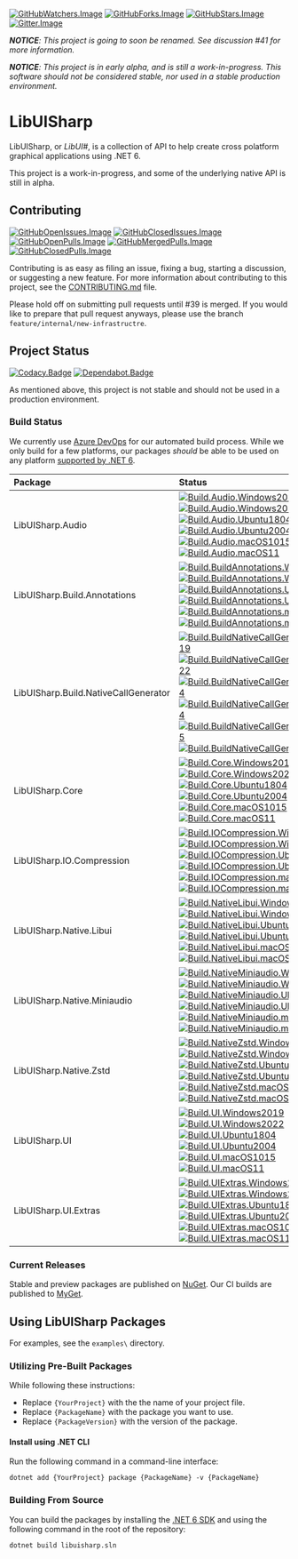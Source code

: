 [![GitHubWatchers.Image]][GitHubWatchers.Link]
[![GitHubForks.Image]][GitHubForks.Link]
[![GitHubStars.Image]][GitHubStars.Link]
[![Gitter.Image]][Gitter.Link]

***NOTICE**: This project is going to soon be renamed. See discussion #41 for more information.*

***NOTICE**: This project is in early alpha, and is still a work-in-progress. This software should not be considered
stable, nor used in a stable production environment.*

# LibUISharp

<!--TODO: Add a proper summary of what this project is, and what API it provides. -->

LibUISharp, or *LibUI#*, is a collection of API to help create cross polatform graphical
applications using .NET 6.

This project is a work-in-progress, and some of the underlying native API is still in alpha.

## Contributing

[![GitHubOpenIssues.Image]][GitHubOpenIssues.Link]
[![GitHubClosedIssues.Image]][GitHubClosedIssues.Link]  
[![GitHubOpenPulls.Image]][GitHubOpenPulls.Link]
[![GitHubMergedPulls.Image]][GitHubMergedPulls.Link]
[![GitHubClosedPulls.Image]][GitHubClosedPulls.Link]

Contributing is as easy as filing an issue, fixing a bug, starting a discussion, or suggesting a new feature. For more
information about contributing to this project, see the [CONTRIBUTING.md][CONTRIBUTINGmd] file.

Please hold off on submitting pull requests until #39 is merged. If you would like to prepare that pull request anyways, please use the branch `feature/internal/new-infrastructre`.

## Project Status

[![Codacy.Badge]][Codacy.Link]
[![Dependabot.Badge]][Dependabot.Link]

As mentioned above, this project is not stable and should not be used in a production environment.

<!--TODO: Mention libui being alpha -->

### Build Status

We currently use [Azure DevOps][Build.Link] for our automated build process. While we only build for a few platforms, our packages
*should* be able to be used on any platform [supported by .NET 6][NET6SupportedOS].

| Package                               | Status                                                                                                                                                                                                                                             |
| :------------------------------------ | :---------------------------------------------------------------------------------------------------------------------------------------------------------------------------------------------------------------------------------------------------------------------------------------------------------------------------------------------------------------------------------- |
| LibUISharp.Audio                      | [![Build.Audio.Windows2019]][Build.Link]<br/>[![Build.Audio.Windows2022]][Build.Link]<br/>[![Build.Audio.Ubuntu1804]][Build.Link]<br/>[![Build.Audio.Ubuntu2004]][Build.Link]<br/>[![Build.Audio.macOS1015]][Build.Link]<br/>[![Build.Audio.macOS11]][Build.Link]                                                                                                                         |
| LibUISharp.Build.Annotations          | [![Build.BuildAnnotations.Windows2019]][Build.Link]<br/>[![Build.BuildAnnotations.Windows2022]][Build.Link]<br/>[![Build.BuildAnnotations.Ubuntu1804]][Build.Link]<br/>[![Build.BuildAnnotations.Ubuntu2004]][Build.Link]<br/>[![Build.BuildAnnotations.macOS1015]][Build.Link]<br/>[![Build.BuildAnnotations.macOS11]][Build.Link]                                                 |
| LibUISharp.Build.NativeCallGenerator  | [![Build.BuildNativeCallGenerator.Windows2019]][Build.Link]<br/>[![Build.BuildNativeCallGenerator.Windows2022]][Build.Link]<br/>[![Build.BuildNativeCallGenerator.Ubuntu1804]][Build.Link]<br/>[![Build.BuildNativeCallGenerator.Ubuntu2004]][Build.Link]<br/>[![Build.BuildNativeCallGenerator.macOS1015]][Build.Link]<br/>[![Build.BuildNativeCallGenerator.macOS11]][Build.Link] |
| LibUISharp.Core                       | [![Build.Core.Windows2019]][Build.Link]<br/>[![Build.Core.Windows2022]][Build.Link]<br/>[![Build.Core.Ubuntu1804]][Build.Link]<br/>[![Build.Core.Ubuntu2004]][Build.Link]<br/>[![Build.Core.macOS1015]][Build.Link]<br/>[![Build.Core.macOS11]][Build.Link] |
| LibUISharp.IO.Compression             | [![Build.IOCompression.Windows2019]][Build.Link]<br/>[![Build.IOCompression.Windows2022]][Build.Link]<br/>[![Build.IOCompression.Ubuntu1804]][Build.Link]<br/>[![Build.IOCompression.Ubuntu2004]][Build.Link]<br/>[![Build.IOCompression.macOS1015]][Build.Link]<br/>[![Build.IOCompression.macOS11]][Build.Link] |
| LibUISharp.Native.Libui               | [![Build.NativeLibui.Windows2019]][Build.Link]<br/>[![Build.NativeLibui.Windows2022]][Build.Link]<br/>[![Build.NativeLibui.Ubuntu1804]][Build.Link]<br/>[![Build.NativeLibui.Ubuntu2004]][Build.Link]<br/>[![Build.NativeLibui.macOS1015]][Build.Link]<br/>[![Build.NativeLibui.macOS11]][Build.Link] |
| LibUISharp.Native.Miniaudio           | [![Build.NativeMiniaudio.Windows2019]][Build.Link]<br/>[![Build.NativeMiniaudio.Windows2022]][Build.Link]<br/>[![Build.NativeMiniaudio.Ubuntu1804]][Build.Link]<br/>[![Build.NativeMiniaudio.Ubuntu2004]][Build.Link]<br/>[![Build.NativeMiniaudio.macOS1015]][Build.Link]<br/>[![Build.NativeMiniaudio.macOS11]][Build.Link] |
| LibUISharp.Native.Zstd                | [![Build.NativeZstd.Windows2019]][Build.Link]<br/>[![Build.NativeZstd.Windows2022]][Build.Link]<br/>[![Build.NativeZstd.Ubuntu1804]][Build.Link]<br/>[![Build.NativeZstd.Ubuntu2004]][Build.Link]<br/>[![Build.NativeZstd.macOS1015]][Build.Link]<br/>[![Build.NativeZstd.macOS11]][Build.Link] |
| LibUISharp.UI                         | [![Build.UI.Windows2019]][Build.Link]<br/>[![Build.UI.Windows2022]][Build.Link]<br/>[![Build.UI.Ubuntu1804]][Build.Link]<br/>[![Build.UI.Ubuntu2004]][Build.Link]<br/>[![Build.UI.macOS1015]][Build.Link]<br/>[![Build.UI.macOS11]][Build.Link] |
| LibUISharp.UI.Extras                  | [![Build.UIExtras.Windows2019]][Build.Link]<br/>[![Build.UIExtras.Windows2022]][Build.Link]<br/>[![Build.UIExtras.Ubuntu1804]][Build.Link]<br/>[![Build.UIExtras.Ubuntu2004]][Build.Link]<br/>[![Build.UIExtras.macOS1015]][Build.Link]<br/>[![Build.UIExtras.macOS11]][Build.Link] |

### Current Releases

Stable and preview packages are published on [NuGet][NuGetorg]. Our CI builds are published to [MyGet][MyGetorg].

<!--TODO: Table of release badges (stable, preview, other) -->

## Using LibUISharp Packages

For examples, see the `examples\` directory.

### Utilizing Pre-Built Packages

While following these instructions:

  * Replace `{YourProject}` with the the name of your project file.  
  * Replace `{PackageName}` with the package you want to use.  
  * Replace `{PackageVersion}` with the version of the package.

#### Install using .NET CLI

Run the following command in a command-line interface:

```
dotnet add {YourProject} package {PackageName} -v {PackageName}
```

### Building From Source

You can build the packages by installing the [.NET 6 SDK][NET6Sdk] and using the following command in the root of the repository:

```
dotnet build libuisharp.sln
```

[LibUISharp]: https://github.com/tom-corwin/libuisharp
[CONTRIBUTINGmd]: https://github.com/tom-corwin/libuisharp/blob/main/CONTRIBUTING.md
[Gitter.Image]: https://img.shields.io/gitter/room/tom-corwin/libuisharp.svg?label=Chat&logo=gitter
[Gitter.Link]: https://gitter.im/tom-corwin/libuisharp?utm_source=badge&utm_medium=badge&utm_campaign=pr-badge
[GitHubWatchers.Image]: https://badgen.net/github/watchers/tom-corwin/libuisharp?label=Watchers&icon=github&color=black
[GitHubWatchers.Link]: https://github.com/tom-corwin/libuisharp/watchers
[GitHubForks.Image]: https://badgen.net/github/forks/tom-corwin/libuisharp?label=Forks&icon=github&color=black
[GitHubForks.Link]: https://github.com/tom-corwin/libuisharp/network/members
[GitHubStars.Image]: https://badgen.net/github/stars/tom-corwin/libuisharp?label=Stars&icon=github&color=black
[GitHubStars.Link]: https://github.com/tom-corwin/libuisharp/stargazers
[GitHubOpenIssues.Image]: https://badgen.net/github/open-issues/tom-corwin/libuisharp?label=Open%20Issues&icon=github&color=green
[GitHubOpenIssues.Link]: https://github.com/tom-corwin/libuisharp/issues?q=is%3Aissue+is%3Aopen
[GitHubClosedIssues.Image]: https://badgen.net/github/closed-issues/tom-corwin/libuisharp?label=Open%20Issues&icon=github&color=red
[GitHubClosedIssues.Link]: https://github.com/tom-corwin/libuisharp/issues?q=is%3Aissue+is%3Aclosed
[GitHubOpenPulls.Image]: https://badgen.net/github/open-prs/tom-corwin/libuisharp?label=Open%20PRs&icon=github&color=green
[GitHubOpenPulls.Link]: https://github.com/tom-corwin/libuisharp/pulls?q=is%3Apr+is%3Aopen
[GitHubMergedPulls.Image]: https://badgen.net/github/merged-prs/tom-corwin/libuisharp?label=Merged%20PRs&icon=github&color=purple
[GitHubMergedPulls.Link]: https://github.com/tom-corwin/libuisharp/pulls?q=is%3Apr+is%3Amerged
[GitHubClosedPulls.Image]: https://badgen.net/github/closed-prs/tom-corwin/libuisharp?label=Closed%20PRs&icon=github&color=red
[GitHubClosedPulls.Link]: https://github.com/tom-corwin/libuisharp/pulls?q=is%3Apr+is%3Aclosed
[GitHubRepoSize.Image]: https://img.shields.io/github/repo-size/tom-corwin/libuisharp?color=black&label=Size&logo=github&style=flat-square
[GitHubDiscussions.Image]: https://img.shields.io/github/discussions/tom-corwin/libuisharp?color=black&label=Discussions&logo=github
[GitHubDiscussions.Link]: https://github.com/tom-corwin/libuisharp/discussions
[GitHubLanguages.Image]: https://img.shields.io/github/languages/count/tom-corwin/libuisharp?color=black&label=Languages&logo=github&style=flat-square
[GitHubSponsors.Image]: https://img.shields.io/github/sponsors/tom-corwin?color=black&label=Sponsors&logo=github&style=flat-square
[Codacy.Badge]: https://img.shields.io/codacy/grade/2140aa3a23a848a28391aa3c778b9526/master.svg?label=Codacy+Grade&logo=codacy
[Codacy.Link]: https://www.codacy.com/app/tom-corwin/libuisharp?utm_source=github.com&amp;utm_medium=referral&amp;utm_content=tom-corwin/libuisharp&amp;utm_campaign=Badge_Grade
[Dependabot.Badge]: https://badgen.net/dependabot/tom-corwin/libuisharp?icon=dependabot
[Dependabot.Link]: https://api.dependabot.com/badges/status?host=github&repo=tom-corwin/libuisharp
[NET6SupportedOS]: https://github.com/dotnet/core/blob/main/release-notes/6.0/supported-os.md
[NET6Sdk]: https://dotnet.microsoft.com/en-us/download/dotnet/6.0
[NuGetorg]: https://nuget.org
[MyGetorg]: https://myget.org
[Build.Link]: https://dev.azure.com/libuisharp/libuisharp/_build?definitionId=1
[Build.Audio.Windows2019]: https://img.shields.io/azure-devops/build/libuisharp/be4f542d-f3e2-4d7f-a73e-59ec30ed86db/1/main?stageName=Build_Audio&jobName=Build_Audio_Windows2022&label=Windows%202022&logo=windows&logoColor=white
[Build.Audio.Windows2022]: https://img.shields.io/azure-devops/build/libuisharp/be4f542d-f3e2-4d7f-a73e-59ec30ed86db/1/main?stageName=Build_Audio&jobName=Build_Audio_Windows2022&label=Windows%202022&logo=windows&logoColor=white
[Build.Audio.Ubuntu1804]: https://img.shields.io/azure-devops/build/libuisharp/be4f542d-f3e2-4d7f-a73e-59ec30ed86db/1/main?stageName=Build_Audio&jobName=Build_Audio_Ubuntu1804&label=Ubuntu%2018.04&logo=ubuntu&logoColor=white
[Build.Audio.Ubuntu2004]: https://img.shields.io/azure-devops/build/libuisharp/be4f542d-f3e2-4d7f-a73e-59ec30ed86db/1/main?stageName=Build_Audio&jobName=Build_Audio_Ubuntu2004&label=Ubuntu%2020.04&logo=ubuntu&logoColor=white
[Build.Audio.macOS1015]: https://img.shields.io/azure-devops/build/libuisharp/be4f542d-f3e2-4d7f-a73e-59ec30ed86db/1/main?stageName=Build_Audio&jobName=Build_Audio_macOS1015&label=macOS%2010.15&logo=apple&logoColor=white
[Build.Audio.macOS11]: https://img.shields.io/azure-devops/build/libuisharp/be4f542d-f3e2-4d7f-a73e-59ec30ed86db/1/main?stageName=Build_Audio&jobName=Build_Audio_macOS11&label=macOS%2011&logo=apple&logoColor=white
[Build.BuildAnnotations.Windows2019]: https://img.shields.io/azure-devops/build/libuisharp/be4f542d-f3e2-4d7f-a73e-59ec30ed86db/1/main?stageName=Build_BuildAnnotations&jobName=Build_BuildAnnotations_Windows2022&label=Windows%202022&logo=windows&logoColor=white
[Build.BuildAnnotations.Windows2022]: https://img.shields.io/azure-devops/build/libuisharp/be4f542d-f3e2-4d7f-a73e-59ec30ed86db/1/main?stageName=Build_BuildAnnotations&jobName=Build_BuildAnnotations_Windows2022&label=Windows%202022&logo=windows&logoColor=white
[Build.BuildAnnotations.Ubuntu1804]: https://img.shields.io/azure-devops/build/libuisharp/be4f542d-f3e2-4d7f-a73e-59ec30ed86db/1/main?stageName=Build_BuildAnnotations&jobName=Build_BuildAnnotations_Ubuntu1804&label=Ubuntu%2018.04&logo=ubuntu&logoColor=white
[Build.BuildAnnotations.Ubuntu2004]: https://img.shields.io/azure-devops/build/libuisharp/be4f542d-f3e2-4d7f-a73e-59ec30ed86db/1/main?stageName=Build_BuildAnnotations&jobName=Build_BuildAnnotations_Ubuntu2004&label=Ubuntu%2020.04&logo=ubuntu&logoColor=white
[Build.BuildAnnotations.macOS1015]: https://img.shields.io/azure-devops/build/libuisharp/be4f542d-f3e2-4d7f-a73e-59ec30ed86db/1/main?stageName=Build_BuildAnnotations&jobName=Build_BuildAnnotations_macOS1015&label=macOS%2010.15&logo=apple&logoColor=white
[Build.BuildAnnotations.macOS11]: https://img.shields.io/azure-devops/build/libuisharp/be4f542d-f3e2-4d7f-a73e-59ec30ed86db/1/main?stageName=Build_BuildAnnotations&jobName=Build_BuildAnnotations_macOS11&label=macOS%2011&logo=apple&logoColor=white
[Build.BuildNativeCallGenerator.Windows2019]: https://img.shields.io/azure-devops/build/libuisharp/be4f542d-f3e2-4d7f-a73e-59ec30ed86db/1/main?stageName=Build_BuildNativeCallGenerator&jobName=Build_BuildNativeCallGenerator_Windows2022&label=Windows%202022&logo=windows&logoColor=white
[Build.BuildNativeCallGenerator.Windows2022]: https://img.shields.io/azure-devops/build/libuisharp/be4f542d-f3e2-4d7f-a73e-59ec30ed86db/1/main?stageName=Build_BuildNativeCallGenerator&jobName=Build_BuildNativeCallGenerator_Windows2022&label=Windows%202022&logo=windows&logoColor=white
[Build.BuildNativeCallGenerator.Ubuntu1804]: https://img.shields.io/azure-devops/build/libuisharp/be4f542d-f3e2-4d7f-a73e-59ec30ed86db/1/main?stageName=Build_BuildNativeCallGenerator&jobName=Build_BuildNativeCallGenerator_Ubuntu1804&label=Ubuntu%2018.04&logo=ubuntu&logoColor=white
[Build.BuildNativeCallGenerator.Ubuntu2004]: https://img.shields.io/azure-devops/build/libuisharp/be4f542d-f3e2-4d7f-a73e-59ec30ed86db/1/main?stageName=Build_BuildNativeCallGenerator&jobName=Build_BuildNativeCallGenerator_Ubuntu2004&label=Ubuntu%2020.04&logo=ubuntu&logoColor=white
[Build.BuildNativeCallGenerator.macOS1015]: https://img.shields.io/azure-devops/build/libuisharp/be4f542d-f3e2-4d7f-a73e-59ec30ed86db/1/main?stageName=Build_BuildNativeCallGenerator&jobName=Build_BuildNativeCallGenerator_macOS1015&label=macOS%2010.15&logo=apple&logoColor=white
[Build.BuildNativeCallGenerator.macOS11]: https://img.shields.io/azure-devops/build/libuisharp/be4f542d-f3e2-4d7f-a73e-59ec30ed86db/1/main?stageName=Build_BuildNativeCallGenerator&jobName=Build_BuildNativeCallGenerator_macOS11&label=macOS%2011&logo=apple&logoColor=white
[Build.Core.Windows2019]: https://img.shields.io/azure-devops/build/libuisharp/be4f542d-f3e2-4d7f-a73e-59ec30ed86db/1/main?stageName=Build_Core&jobName=Build_Core_Windows2022&label=Windows%202022&logo=windows&logoColor=white
[Build.Core.Windows2022]: https://img.shields.io/azure-devops/build/libuisharp/be4f542d-f3e2-4d7f-a73e-59ec30ed86db/1/main?stageName=Build_Core&jobName=Build_Core_Windows2022&label=Windows%202022&logo=windows&logoColor=white
[Build.Core.Ubuntu1804]: https://img.shields.io/azure-devops/build/libuisharp/be4f542d-f3e2-4d7f-a73e-59ec30ed86db/1/main?stageName=Build_Core&jobName=Build_Core_Ubuntu1804&label=Ubuntu%2018.04&logo=ubuntu&logoColor=white
[Build.Core.Ubuntu2004]: https://img.shields.io/azure-devops/build/libuisharp/be4f542d-f3e2-4d7f-a73e-59ec30ed86db/1/main?stageName=Build_Core&jobName=Build_Core_Ubuntu2004&label=Ubuntu%2020.04&logo=ubuntu&logoColor=white
[Build.Core.macOS1015]: https://img.shields.io/azure-devops/build/libuisharp/be4f542d-f3e2-4d7f-a73e-59ec30ed86db/1/main?stageName=Build_Core&jobName=Build_Core_macOS1015&label=macOS%2010.15&logo=apple&logoColor=white
[Build.Core.macOS11]: https://img.shields.io/azure-devops/build/libuisharp/be4f542d-f3e2-4d7f-a73e-59ec30ed86db/1/main?stageName=Build_Core&jobName=Build_Core_macOS11&label=macOS%2011&logo=apple&logoColor=white
[Build.IOCompression.Windows2019]: https://img.shields.io/azure-devops/build/libuisharp/be4f542d-f3e2-4d7f-a73e-59ec30ed86db/1/main?stageName=Build_IOCompression&jobName=Build_IOCompression_Windows2022&label=Windows%202022&logo=windows&logoColor=white
[Build.IOCompression.Windows2022]: https://img.shields.io/azure-devops/build/libuisharp/be4f542d-f3e2-4d7f-a73e-59ec30ed86db/1/main?stageName=Build_IOCompression&jobName=Build_IOCompression_Windows2022&label=Windows%202022&logo=windows&logoColor=white
[Build.IOCompression.Ubuntu1804]: https://img.shields.io/azure-devops/build/libuisharp/be4f542d-f3e2-4d7f-a73e-59ec30ed86db/1/main?stageName=Build_IOCompression&jobName=Build_IOCompression_Ubuntu1804&label=Ubuntu%2018.04&logo=ubuntu&logoColor=white
[Build.IOCompression.Ubuntu2004]: https://img.shields.io/azure-devops/build/libuisharp/be4f542d-f3e2-4d7f-a73e-59ec30ed86db/1/main?stageName=Build_IOCompression&jobName=Build_IOCompression_Ubuntu2004&label=Ubuntu%2020.04&logo=ubuntu&logoColor=white
[Build.IOCompression.macOS1015]: https://img.shields.io/azure-devops/build/libuisharp/be4f542d-f3e2-4d7f-a73e-59ec30ed86db/1/main?stageName=Build_IOCompression&jobName=Build_IOCompression_macOS1015&label=macOS%2010.15&logo=apple&logoColor=white
[Build.IOCompression.macOS11]: https://img.shields.io/azure-devops/build/libuisharp/be4f542d-f3e2-4d7f-a73e-59ec30ed86db/1/main?stageName=Build_IOCompression&jobName=Build_IOCompression_macOS11&label=macOS%2011&logo=apple&logoColor=white
[Build.NativeLibui.Windows2019]: https://img.shields.io/azure-devops/build/libuisharp/be4f542d-f3e2-4d7f-a73e-59ec30ed86db/1/main?stageName=Build_NativeLibui&jobName=Build_NativeLibui_Windows2022&label=Windows%202022&logo=windows&logoColor=white
[Build.NativeLibui.Windows2022]: https://img.shields.io/azure-devops/build/libuisharp/be4f542d-f3e2-4d7f-a73e-59ec30ed86db/1/main?stageName=Build_NativeLibui&jobName=Build_NativeLibui_Windows2022&label=Windows%202022&logo=windows&logoColor=white
[Build.NativeLibui.Ubuntu1804]: https://img.shields.io/azure-devops/build/libuisharp/be4f542d-f3e2-4d7f-a73e-59ec30ed86db/1/main?stageName=Build_NativeLibui&jobName=Build_NativeLibui_Ubuntu1804&label=Ubuntu%2018.04&logo=ubuntu&logoColor=white
[Build.NativeLibui.Ubuntu2004]: https://img.shields.io/azure-devops/build/libuisharp/be4f542d-f3e2-4d7f-a73e-59ec30ed86db/1/main?stageName=Build_NativeLibui&jobName=Build_NativeLibui_Ubuntu2004&label=Ubuntu%2020.04&logo=ubuntu&logoColor=white
[Build.NativeLibui.macOS1015]: https://img.shields.io/azure-devops/build/libuisharp/be4f542d-f3e2-4d7f-a73e-59ec30ed86db/1/main?stageName=Build_NativeLibui&jobName=Build_NativeLibui_macOS1015&label=macOS%2010.15&logo=apple&logoColor=white
[Build.NativeLibui.macOS11]: https://img.shields.io/azure-devops/build/libuisharp/be4f542d-f3e2-4d7f-a73e-59ec30ed86db/1/main?stageName=Build_NativeLibui&jobName=Build_NativeLibui_macOS11&label=macOS%2011&logo=apple&logoColor=white
[Build.NativeMiniaudio.Windows2019]: https://img.shields.io/azure-devops/build/libuisharp/be4f542d-f3e2-4d7f-a73e-59ec30ed86db/1/main?stageName=Build_NativeMiniaudio&jobName=Build_NativeMiniaudio_Windows2022&label=Windows%202022&logo=windows&logoColor=white
[Build.NativeMiniaudio.Windows2022]: https://img.shields.io/azure-devops/build/libuisharp/be4f542d-f3e2-4d7f-a73e-59ec30ed86db/1/main?stageName=Build_NativeMiniaudio&jobName=Build_NativeMiniaudio_Windows2022&label=Windows%202022&logo=windows&logoColor=white
[Build.NativeMiniaudio.Ubuntu1804]: https://img.shields.io/azure-devops/build/libuisharp/be4f542d-f3e2-4d7f-a73e-59ec30ed86db/1/main?stageName=Build_NativeMiniaudio&jobName=Build_NativeMiniaudio_Ubuntu1804&label=Ubuntu%2018.04&logo=ubuntu&logoColor=white
[Build.NativeMiniaudio.Ubuntu2004]: https://img.shields.io/azure-devops/build/libuisharp/be4f542d-f3e2-4d7f-a73e-59ec30ed86db/1/main?stageName=Build_NativeMiniaudio&jobName=Build_NativeMiniaudio_Ubuntu2004&label=Ubuntu%2020.04&logo=ubuntu&logoColor=white
[Build.NativeMiniaudio.macOS1015]: https://img.shields.io/azure-devops/build/libuisharp/be4f542d-f3e2-4d7f-a73e-59ec30ed86db/1/main?stageName=Build_NativeMiniaudio&jobName=Build_NativeMiniaudio_macOS1015&label=macOS%2010.15&logo=apple&logoColor=white
[Build.NativeMiniaudio.macOS11]: https://img.shields.io/azure-devops/build/libuisharp/be4f542d-f3e2-4d7f-a73e-59ec30ed86db/1/main?stageName=Build_NativeMiniaudio&jobName=Build_NativeMiniaudio_macOS11&label=macOS%2011&logo=apple&logoColor=white
[Build.NativeZstd.Windows2019]: https://img.shields.io/azure-devops/build/libuisharp/be4f542d-f3e2-4d7f-a73e-59ec30ed86db/1/main?stageName=Build_NativeZstd&jobName=Build_NativeZstd_Windows2022&label=Windows%202022&logo=windows&logoColor=white
[Build.NativeZstd.Windows2022]: https://img.shields.io/azure-devops/build/libuisharp/be4f542d-f3e2-4d7f-a73e-59ec30ed86db/1/main?stageName=Build_NativeZstd&jobName=Build_NativeZstd_Windows2022&label=Windows%202022&logo=windows&logoColor=white
[Build.NativeZstd.Ubuntu1804]: https://img.shields.io/azure-devops/build/libuisharp/be4f542d-f3e2-4d7f-a73e-59ec30ed86db/1/main?stageName=Build_NativeZstd&jobName=Build_NativeZstd_Ubuntu1804&label=Ubuntu%2018.04&logo=ubuntu&logoColor=white
[Build.NativeZstd.Ubuntu2004]: https://img.shields.io/azure-devops/build/libuisharp/be4f542d-f3e2-4d7f-a73e-59ec30ed86db/1/main?stageName=Build_NativeZstd&jobName=Build_NativeZstd_Ubuntu2004&label=Ubuntu%2020.04&logo=ubuntu&logoColor=white
[Build.NativeZstd.macOS1015]: https://img.shields.io/azure-devops/build/libuisharp/be4f542d-f3e2-4d7f-a73e-59ec30ed86db/1/main?stageName=Build_NativeZstd&jobName=Build_NativeZstd_macOS1015&label=macOS%2010.15&logo=apple&logoColor=white
[Build.NativeZstd.macOS11]: https://img.shields.io/azure-devops/build/libuisharp/be4f542d-f3e2-4d7f-a73e-59ec30ed86db/1/main?stageName=Build_NativeZstd&jobName=Build_NativeZstd_macOS11&label=macOS%2011&logo=apple&logoColor=white
[Build.UI.Windows2019]: https://img.shields.io/azure-devops/build/libuisharp/be4f542d-f3e2-4d7f-a73e-59ec30ed86db/1/main?stageName=Build_UI&jobName=Build_UI_Windows2022&label=Windows%202022&logo=windows&logoColor=white
[Build.UI.Windows2022]: https://img.shields.io/azure-devops/build/libuisharp/be4f542d-f3e2-4d7f-a73e-59ec30ed86db/1/main?stageName=Build_UI&jobName=Build_UI_Windows2022&label=Windows%202022&logo=windows&logoColor=white
[Build.UI.Ubuntu1804]: https://img.shields.io/azure-devops/build/libuisharp/be4f542d-f3e2-4d7f-a73e-59ec30ed86db/1/main?stageName=Build_UI&jobName=Build_UI_Ubuntu1804&label=Ubuntu%2018.04&logo=ubuntu&logoColor=white
[Build.UI.Ubuntu2004]: https://img.shields.io/azure-devops/build/libuisharp/be4f542d-f3e2-4d7f-a73e-59ec30ed86db/1/main?stageName=Build_UI&jobName=Build_UI_Ubuntu2004&label=Ubuntu%2020.04&logo=ubuntu&logoColor=white
[Build.UI.macOS1015]: https://img.shields.io/azure-devops/build/libuisharp/be4f542d-f3e2-4d7f-a73e-59ec30ed86db/1/main?stageName=Build_UI&jobName=Build_UI_macOS1015&label=macOS%2010.15&logo=apple&logoColor=white
[Build.UI.macOS11]: https://img.shields.io/azure-devops/build/libuisharp/be4f542d-f3e2-4d7f-a73e-59ec30ed86db/1/main?stageName=Build_UI&jobName=Build_UI_macOS11&label=macOS%2011&logo=apple&logoColor=white
[Build.UIExtras.Windows2019]: https://img.shields.io/azure-devops/build/libuisharp/be4f542d-f3e2-4d7f-a73e-59ec30ed86db/1/main?stageName=Build_UIExtras&jobName=Build_UIExtras_Windows2022&label=Windows%202022&logo=windows&logoColor=white
[Build.UIExtras.Windows2022]: https://img.shields.io/azure-devops/build/libuisharp/be4f542d-f3e2-4d7f-a73e-59ec30ed86db/1/main?stageName=Build_UIExtras&jobName=Build_UIExtras_Windows2022&label=Windows%202022&logo=windows&logoColor=white
[Build.UIExtras.Ubuntu1804]: https://img.shields.io/azure-devops/build/libuisharp/be4f542d-f3e2-4d7f-a73e-59ec30ed86db/1/main?stageName=Build_UIExtras&jobName=Build_UIExtras_Ubuntu1804&label=Ubuntu%2018.04&logo=ubuntu&logoColor=white
[Build.UIExtras.Ubuntu2004]: https://img.shields.io/azure-devops/build/libuisharp/be4f542d-f3e2-4d7f-a73e-59ec30ed86db/1/main?stageName=Build_UIExtras&jobName=Build_UIExtras_Ubuntu2004&label=Ubuntu%2020.04&logo=ubuntu&logoColor=white
[Build.UIExtras.macOS1015]: https://img.shields.io/azure-devops/build/libuisharp/be4f542d-f3e2-4d7f-a73e-59ec30ed86db/1/main?stageName=Build_UIExtras&jobName=Build_UIExtras_macOS1015&label=macOS%2010.15&logo=apple&logoColor=white
[Build.UIExtras.macOS11]: https://img.shields.io/azure-devops/build/libuisharp/be4f542d-f3e2-4d7f-a73e-59ec30ed86db/1/main?stageName=Build_UIExtras&jobName=Build_UIExtras_macOS11&label=macOS%2011&logo=apple&logoColor=white
